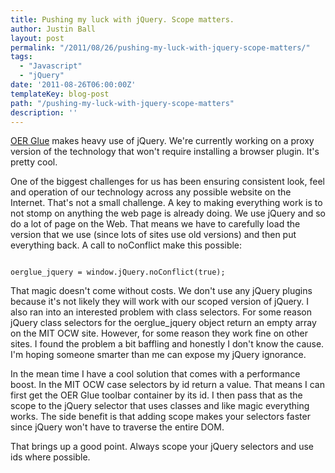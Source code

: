 ```yaml
---
title: Pushing my luck with jQuery. Scope matters.
author: Justin Ball
layout: post
permalink: "/2011/08/26/pushing-my-luck-with-jquery-scope-matters/"
tags:
  - "Javascript"
  - "jQuery"
date: '2011-08-26T06:00:00Z'
templateKey: blog-post
path: "/pushing-my-luck-with-jquery-scope-matters"
description: ''
---
```


<a href="http://www.oerglue.com" title="OER Glue" target="_blank">OER Glue</a> makes heavy use of jQuery. We're currently working on a proxy version of the technology that won't require installing a browser plugin. It's pretty cool.

One of the biggest challenges for us has been ensuring consistent look, feel and operation of our technology across any possible website on the Internet. That's not a small challenge. A key to making everything work is to not stomp on anything the web page is already doing. We use jQuery and so do a lot of page on the Web. That means we have to carefully load the version that we use (since lots of sites use old versions) and then put everything back. A call to noConflict make this possible:
<pre><code class="javascript">
oerglue_jquery = window.jQuery.noConflict(true);
</pre></code>

That magic doesn't come without costs. We don't use any jQuery plugins because it's not likely they will work with our scoped version of jQuery. I also ran into an interested problem with class selectors. For some reason jQuery class selectors for the oerglue_jquery object return an empty array on the MIT OCW site. However, for some reason they work fine on other sites. I found the problem a bit baffling and honestly I don't know the cause. I'm hoping someone smarter than me can expose my jQuery ignorance.

In the mean time I have a cool solution that comes with a performance boost. In the MIT OCW case selectors by id return a value. That means I can first get the OER Glue toolbar container by its id. I then pass that as the scope to the jQuery selector that uses classes and like magic everything works. The side benefit is that adding scope makes your selectors faster since jQuery won't have to traverse the entire DOM.

That brings up a good point. Always scope your jQuery selectors and use ids where possible.
